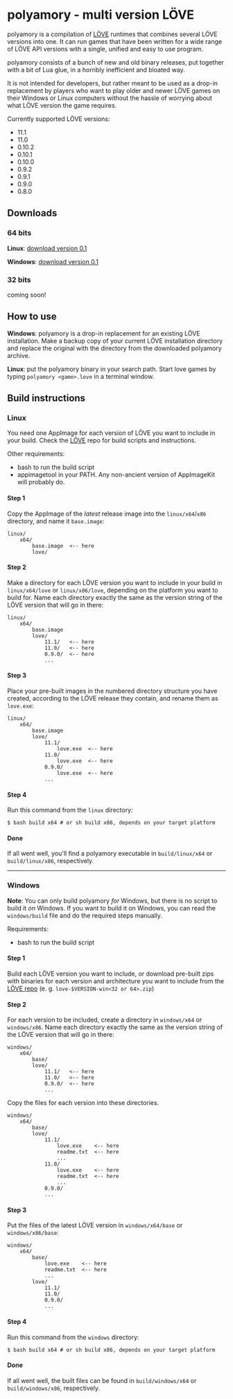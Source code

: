 # polyamory - multi version LÖVE

polyamory is a compilation of [LÖVE](https://love2d.org) runtimes that combines several LÖVE versions into one. It can run games that have been written for a wide range of LÖVE API versions with a single, unified and easy to use program.

polyamory consists of a bunch of new and old binary releases, put together with a bit of Lua glue, in a horribly inefficient and bloated way.

It is not intended for developers, but rather meant to be used as a drop-in replacement by players who want to play older and newer LÖVE games on their Windows or Linux computers without the hassle of worrying about what LÖVE version the game requires.

Currently supported LÖVE versions:

* 11.1  
* 11.0  
* 0.10.2  
* 0.10.1  
* 0.10.0  
* 0.9.2  
* 0.9.1  
* 0.9.0  
* 0.8.0  

## Downloads

### 64 bits

**Linux**: [download version 0.1](https://github.com/megagrump/polyamory/releases/download/release-0.1/polyamory-0.1-linux-x64.gz)  

**Windows**: [download version 0.1](https://github.com/megagrump/polyamory/releases/download/release-0.1/polyamory-0.1-win64.zip)  

### 32 bits

coming soon!

## How to use

**Windows**: polyamory is a drop-in replacement for an existing LÖVE installation. Make a backup copy of your current LÖVE installation directory and replace the original with the directory from the downloaded polyamory archive.

**Linux**: put the polyamory binary in your search path. Start love games by typing `polyamory <game>.love` in a terminal window.

## Build instructions

### Linux

You need one AppImage for each version of LÖVE you want to include in your build. Check the [LÖVE](https://bitbucket.org/rude/love) repo for build scripts and instructions.

Other requirements:  

* bash to run the build script
* appimagetool in your PATH. Any non-ancient version of AppImageKit will probably do.  

#### Step 1  

Copy the AppImage of the *latest* release image into the `linux/x64`/`x86` directory, and name it `base.image`:

    linux/  
        x64/
            base.image  <-- here
            love/  

#### Step 2  

Make a directory for each LÖVE version you want to include in your build in `linux/x64/love` or `linux/x86/love`, depending on the platform you want to build for. Name each directory exactly the same as the version string of the LÖVE version that will go in there:

    linux/  
        x64/  
            base.image  
            love/  
                11.1/   <-- here  
                11.0/   <-- here  
                0.9.0/  <-- here  
                ...  

#### Step 3  

Place your pre-built images in the numbered directory structure you have created, according to the LÖVE release they contain, and rename them as `love.exe`:

    linux/  
        x64/  
            base.image
            love/  
                11.1/  
                    love.exe  <-- here  
                11.0/  
                    love.exe  <-- here  
                0.9.0/  
                    love.exe  <-- here  
                ...  

#### Step 4  

Run this command from the `linux` directory:

    $ bash build x64 # or sh build x86, depends on your target platform

#### Done

If all went well, you'll find a polyamory executable in `build/linux/x64` or `build/linux/x86`, respectively.

---

### Windows

**Note**: You can only build polyamory *for* Windows, but there is no script to build it *on* Windows. If you want to build it on Windows, you can read the `windows/build` file and do the required steps manually.

Requirements:

* bash to run the build script

#### Step 1  

Build each LÖVE version you want to include, or download pre-built zips with binaries for each version and architecture you want to include from the [LÖVE repo](https://bitbucket.org/rude/love/downloads) (e. g. `love-$VERSION-win<32 or 64>.zip`)

#### Step 2  

For each version to be included, create a directory in `windows/x64` or `windows/x86`. Name each directory exactly the same as the version string of the LÖVE version that will go in there:

    windows/  
        x64/  
            base/  
            love/  
                11.1/   <-- here  
                11.0/   <-- here  
                0.9.0/  <-- here  
                ...  

Copy the files for each version into these directories.

    windows/  
        x64/  
            base/  
            love/  
                11.1/   
                    love.exe    <-- here
                    readme.txt  <-- here
                    ...
                11.0/   
                    love.exe    <-- here
                    readme.txt  <-- here
                    ...
                0.9.0/  
                ...  

#### Step 3  

Put the files of the latest LÖVE version in `windows/x64/base` or `windows/x86/base`:

    windows/  
        x64/  
            base/
                love.exe    <-- here
                readme.txt  <-- here
                ...
            love/  
                11.1/  
                11.0/  
                0.9.0/  
                ...  

#### Step 4  

Run this command from the `windows` directory:

    $ bash build x64 # or sh build x86, depends on your target platform

#### Done

If all went well, the built files can be found in `build/windows/x64` or `build/windows/x86`, respectively.
